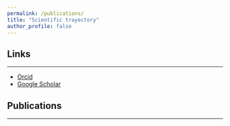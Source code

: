 ```yaml
---
permalink: /publications/
title: "Scientific trayectory"
author_profile: false
---
```


## Links
---


- [Orcid](https://orcid.org/0000-0001-5216-7177)
- [Google Scholar](https://scholar.google.com/citations?user=VrNwDBQAAAAJ&hl=es)

## Publications
---

